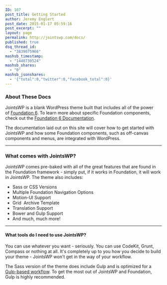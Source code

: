 ```yaml
---
ID: 107
post_title: Getting Started
author: Jeremy Englert
post_date: 2015-01-17 05:59:16
post_excerpt: ""
layout: page
permalink: http://jointswp.com/docs/
published: true
dsq_thread_id:
  - "3839075966"
mashsb_timestamp:
  - "1440730524"
mashsb_shares:
  - "0"
mashsb_jsonshares:
  - '{"total":0,"twitter":0,"facebook_total":0}'
---
```

<h3 class="alert-box">About These Docs</h3>
JointsWP is a blank WordPress theme built that includes all of the power of <a href="http://foundation.zurb.com/" target="_blank">Foundation 6</a>. To learn more about specific Foundation components, check out the <a href="http://foundation.zurb.com/sites/docs/" target="_blank">Foundation 6 Documentation</a>.

The documentation laid out on this site will cover how to get started with JointsWP and how some Foundation components, such as off-canvas components and menus, are integrated with WordPress.

<hr />

<h3>What comes with JointsWP?</h3>
JointsWP comes pre-baked with all of the great features that are found in the Foundation framework - simply put, if it works in Foundation, it will work in JointsWP. The theme also includes:
<ul>
	<li>Sass or CSS Versions</li>
	<li>Multiple Foundation Navigation Options</li>
	<li>Motion-UI Support</li>
	<li>Grid  Archive Template</li>
	<li>Translation Support</li>
	<li>Bower and Gulp Support</li>
	<li>And much, much more!</li>
</ul>

<hr />

<h4>What tools do I need to use JointsWP?</h4>
You can use whatever you want - seriously. You can use CodeKit, Grunt, Compass or nothing at all. It's completely up to you how you decide to build your theme - JointsWP won't get in the way of your workflow.

The Sass version of the theme does include Gulp and is optimized for a <a href="http://jointswp.com/docs/gulp/">Gulp-based workflow</a>. To get the most out of JointsWP and Foundation, Gulp is highly recommended.